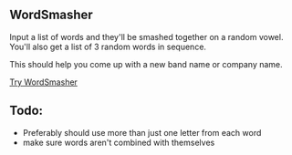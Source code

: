 WordSmasher
---
Input a list of words and they'll be smashed together on a random vowel. You'll also get a list of 3 random words in sequence. 

This should help you come up with a new band name or company name. 

[Try WordSmasher](http://wordsmasher.lovethissh.it/)

Todo:
---
* Preferably should use more than just one letter from each word
* make sure words aren't combined with themselves